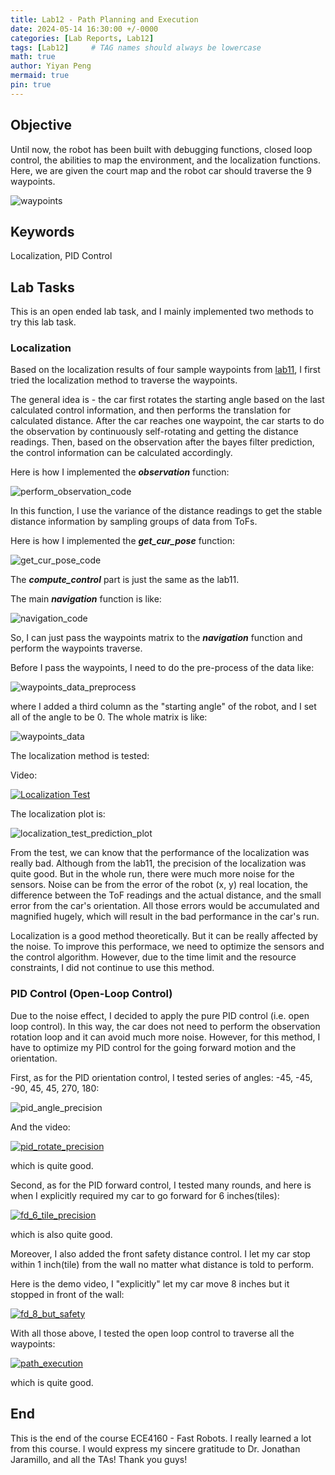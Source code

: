 ```yaml
---
title: Lab12 - Path Planning and Execution
date: 2024-05-14 16:30:00 +/-0000
categories: [Lab Reports, Lab12]
tags: [Lab12]     # TAG names should always be lowercase
math: true
author: Yiyan Peng
mermaid: true
pin: true
---
```


## Objective

Until now, the robot has been built with debugging functions, closed loop control, the abilities to map the environment, and the localization functions. Here, we are given the court map and the robot car should traverse the 9 waypoints.

![waypoints](/assets/images/lab12/waypoints.png "waypoints")

## Keywords

Localization, PID Control

## Lab Tasks

This is an open ended lab task, and I mainly implemented two methods to try this lab task.

### Localization

Based on the localization results of four sample waypoints from [lab11](https://666harrypeng.github.io/posts/Lab11/), I first tried the localization method to traverse the waypoints.

The general idea is - the car first rotates the starting angle based on the last calculated control information, and then performs the translation for calculated distance. After the car reaches one waypoint, the car starts to do the observation by continuously self-rotating and getting the distance readings. Then, based on the observation after the bayes filter prediction, the control information can be calculated accordingly.

Here is how I implemented the ***observation*** function:

![perform_observation_code](/assets/images/lab12/perform_observation_code.png "perform_observation_code")

In this function, I use the variance of the distance readings to get the stable distance information by sampling groups of data from ToFs.

Here is how I implemented the ***get_cur_pose*** function:

![get_cur_pose_code](/assets/images/lab12/get_cur_pose_code.png "get_cur_pose_code")

The ***compute_control*** part is just the same as the lab11.

The main ***navigation*** function is like:

![navigation_code](/assets/images/lab12/navigation_code.png "navigation_code")

So, I can just pass the waypoints matrix to the ***navigation*** function and perform the waypoints traverse.

Before I pass the waypoints, I need to do the pre-process of the data like:

![waypoints_data_preprocess](/assets/images/lab12/waypoints_data_preprocess.png "waypoints_data_preprocess")

where I added a third column as the "starting angle" of the robot, and I set all of the angle to be 0. The whole matrix is like:

![waypoints_data](/assets/images/lab12/waypoints_data.png "waypoints_data")

The localization method is tested:

Video:

[![Localization Test](https://img.youtube.com/vi/RRU-zQbLiwo/maxresdefault.jpg)](https://www.youtube.com/watch?v=RRU-zQbLiwo)

The localization plot is:

![localization_test_prediction_plot](/assets/images/lab12/localization_test_prediction_plot.png "localization_test_prediction_plot")

From the test, we can know that the performance of the localization was really bad. Although from the lab11, the precision of the localization was quite good. But in the whole run, there were much more noise for the sensors. Noise can be from the error of the robot (x, y) real location, the difference between the ToF readings and the actual distance, and the small error from the car's orientation. All those errors would be accumulated and magnified hugely, which will result in the bad performance in the car's run.

Localization is a good method theoretically. But it can be really affected by the noise. To improve this performace, we need to optimize the sensors and the control algorithm. However, due to the time limit and the resource constraints, I did not continue to use this method.

### PID Control (Open-Loop Control)

Due to the noise effect, I decided to apply the pure PID control (i.e. open loop control). In this way, the car does not need to perform the observation rotation loop and it can avoid much more noise. However, for this method, I have to optimize my PID control for the going forward motion and the orientation.

First, as for the PID orientation control, I tested series of angles: -45, -45, -90, 45, 45, 270, 180:

![pid_angle_precision](/assets/images/lab12/pid_angle_precision.png "pid_angle_precision")

And the video:

[![pid_rotate_precision](https://img.youtube.com/vi/__ol5DXqYmM/maxresdefault.jpg)](https://www.youtube.com/watch?v=__ol5DXqYmM)

which is quite good.

Second, as for the PID forward control, I tested many rounds, and here is when I explicitly required my car to go forward for 6 inches(tiles):

[![fd_6_tile_precision](https://img.youtube.com/vi/HWtOMWMM0o8/maxresdefault.jpg)](https://www.youtube.com/watch?v=HWtOMWMM0o8)

which is also quite good.

Moreover, I also added the front safety distance control. I let my car stop within 1 inch(tile) from the wall no matter what distance is told to perform.

Here is the demo video, I "explicitly" let my car move 8 inches but it stopped in front of the wall:

[![fd_8_but_safety](https://img.youtube.com/vi/MwosplnPKDU/maxresdefault.jpg)](https://www.youtube.com/watch?v=MwosplnPKDU)

With all those above, I tested the open loop control to traverse all the waypoints:

[![path_execution](https://img.youtube.com/vi/KPdvcXDp0ic/maxresdefault.jpg)](https://www.youtube.com/watch?v=KPdvcXDp0ic)

which is quite good.

## End

This is the end of the course ECE4160 - Fast Robots. I really learned a lot from this course. I would express my sincere gratitude to Dr. Jonathan Jaramillo, and all the TAs! Thank you guys!
